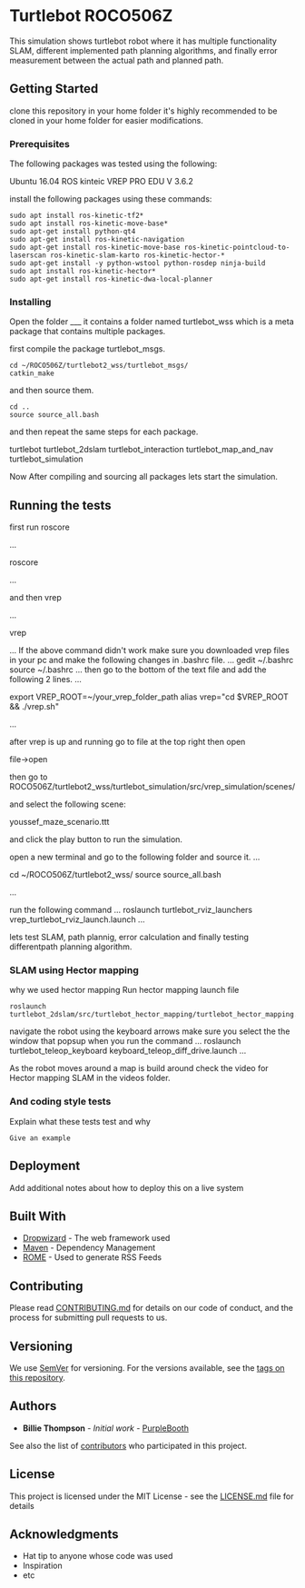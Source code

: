# Turtlebot ROCO506Z

This simulation shows turtlebot robot where it has multiple functionality SLAM, different implemented path planning algorithms, and finally error measurement between the actual path and planned path.

## Getting Started

clone this repository in your home folder it's highly recommended to be cloned in your home folder for easier modifications. 

### Prerequisites

The following packages was tested using the following:

Ubuntu 16.04
ROS kinteic 
VREP PRO EDU V 3.6.2

install the following packages using these commands:

```
sudo apt install ros-kinetic-tf2*
sudo apt install ros-kinetic-move-base*
sudo apt-get install python-qt4
sudo apt-get install ros-kinetic-navigation
sudo apt-get install ros-kinetic-move-base ros-kinetic-pointcloud-to-laserscan ros-kinetic-slam-karto ros-kinetic-hector-*
sudo apt-get install -y python-wstool python-rosdep ninja-build
sudo apt install ros-kinetic-hector*
sudo apt-get install ros-kinetic-dwa-local-planner

```

### Installing

Open the folder ___ it contains a folder named turtlebot_wss which is a meta package that contains multiple packages.

first compile the package turtlebot_msgs.


```
cd ~/ROCO506Z/turtlebot2_wss/turtlebot_msgs/
catkin_make

```

and then source them. 

```
cd ..
source source_all.bash

```
and then repeat the same steps for each package.

turtlebot
turtlebot_2dslam
turtlebot_interaction
turtlebot_map_and_nav
turtlebot_simulation

Now After compiling and sourcing all packages lets start the simulation.

## Running the tests

first run roscore 

...

roscore

...

and then vrep

...

vrep

...
If the above command didn't work make sure you downloaded vrep files in your pc and make the following changes in .bashrc file.
...
gedit ~/.bashrc
source ~/.bashrc
...
then go to the bottom of the text file and add the following 2 lines. 
...

export VREP_ROOT=~/your_vrep_folder_path
alias vrep="cd $VREP_ROOT && ./vrep.sh"

...

after vrep is up and running go to file at the top right then open 

file->open

then go to ROCO506Z/turtlebot2_wss/turtlebot_simulation/src/vrep_simulation/scenes/

and select the following scene:

youssef_maze_scenario.ttt

and click the play button to run the simulation.

open a new terminal and go to the following folder and source it. 
...

cd ~/ROCO506Z/turtlebot2_wss/
source source_all.bash

...

run the following command
...
roslaunch turtlebot_rviz_launchers vrep_turtlebot_rviz_launch.launch
...

lets test SLAM, path plannig, error calculation and finally testing differentpath planning algorithm.

### SLAM using Hector mapping 
why we used hector mapping
Run hector mapping launch file 
```
roslaunch turtlebot_2dslam/src/turtlebot_hector_mapping/turtlebot_hector_mapping.launch

```
navigate the robot using the keyboard arrows make sure you select the the window that popsup when you run the command
...
roslaunch turtlebot_teleop_keyboard keyboard_teleop_diff_drive.launch
...

As the robot moves around a map is build around check the video for Hector mapping SLAM in the videos  folder.


### And coding style tests

Explain what these tests test and why

```
Give an example
```

## Deployment

Add additional notes about how to deploy this on a live system

## Built With

* [Dropwizard](http://www.dropwizard.io/1.0.2/docs/) - The web framework used
* [Maven](https://maven.apache.org/) - Dependency Management
* [ROME](https://rometools.github.io/rome/) - Used to generate RSS Feeds

## Contributing

Please read [CONTRIBUTING.md](https://gist.github.com/PurpleBooth/b24679402957c63ec426) for details on our code of conduct, and the process for submitting pull requests to us.

## Versioning

We use [SemVer](http://semver.org/) for versioning. For the versions available, see the [tags on this repository](https://github.com/your/project/tags). 

## Authors

* **Billie Thompson** - *Initial work* - [PurpleBooth](https://github.com/PurpleBooth)

See also the list of [contributors](https://github.com/your/project/contributors) who participated in this project.

## License

This project is licensed under the MIT License - see the [LICENSE.md](LICENSE.md) file for details

## Acknowledgments

* Hat tip to anyone whose code was used
* Inspiration
* etc


